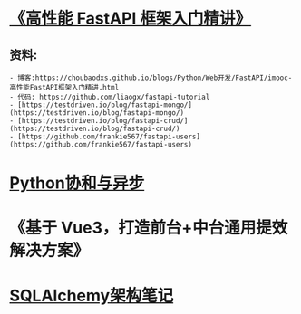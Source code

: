 # [《高性能 FastAPI 框架入门精讲》](https://www.imooc.com/learn/1299)

## 资料:
    - 博客:https://choubaodxs.github.io/blogs/Python/Web开发/FastAPI/imooc-高性能FastAPI框架入门精讲.html
    - 代码: https://github.com/liaogx/fastapi-tutorial
    - [https://testdriven.io/blog/fastapi-mongo/](https://testdriven.io/blog/fastapi-mongo/)
    - [https://testdriven.io/blog/fastapi-crud/](https://testdriven.io/blog/fastapi-crud/)
    - [https://github.com/frankie567/fastapi-users](https://github.com/frankie567/fastapi-users)

# [Python协和与异步](https://www.bilibili.com/video/BV1Fv411T7qS/?spm_id_from=333.337.search-card.all.click&vd_source=f95137dd8bdbe4329bc2b972e9133587)

# 《基于 Vue3，打造前台+中台通用提效解决方案》

# [SQLAlchemy架构笔记](https://nettee.github.io/posts/2016/SQLAlchemy-Architecture-Note/)

